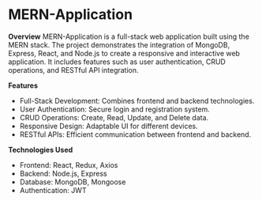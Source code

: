 # MERN-Application
**Overview**
MERN-Application is a full-stack web application built using the MERN stack. The project demonstrates the integration of MongoDB, Express, React, and Node.js to create a responsive and interactive web application. It includes features such as user authentication, CRUD operations, and RESTful API integration.

**Features**
* Full-Stack Development: Combines frontend and backend technologies.
* User Authentication: Secure login and registration system.
* CRUD Operations: Create, Read, Update, and Delete data.
* Responsive Design: Adaptable UI for different devices.
* RESTful APIs: Efficient communication between frontend and backend.

**Technologies Used**
* Frontend: React, Redux, Axios
* Backend: Node.js, Express
* Database: MongoDB, Mongoose
* Authentication: JWT
